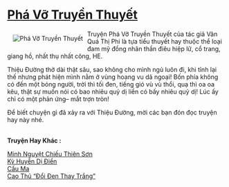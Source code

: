 <a href="https://utruyen.com/pha-vo-truyen-thuyet/21511/" title="Phá Vỡ Truyền Thuyết"><h1>Phá Vỡ Truyền Thuyết</h1></a><div style="display:table"><img align="right" style="float: left; padding: 10px;" src="https://utruyen.com/images/story/200x260/pha-vo-truyen-thuyet.jpg" alt="Phá Vỡ Truyền Thuyết">Truyện Phá Vỡ Truyền Thuyết của tác giả Vân Quá Thị Phi là tựa tiểu thuyết hay thuộc thể loại đam mỹ đồng nhân thần điêu hiệp lữ, cổ trang, giang hồ, nhất thụ nhất công, HE.<p></p>Thiệu Đường thở dài thật sâu, sao không cho mình ngủ luôn đi, khi tỉnh lại thế nhưng phát hiện mình nằm ở vùng hoang vu dã ngoại! Bốn phía không có đến một bóng người, trời thì tối đen, tiếng gió vù vù thổi, quạ thì oa oa kêu, thật sự muốn nói có bao nhiêu quỷ dị liền có bấy nhiêu quỷ dị! Lúc ấy chỉ có một phản ứng– mắt trợn tròn! <p></p>Để biết chuyện gì đã xảy ra với Thiệu Đường, mời các bạn đón đọc truyện hay này nhé.</div><p><br><b>Truyện Hay Khác :</b></p><a href="https://utruyen.com/minh-nguyet-chieu-thien-son/21488/" alt="Minh Nguyệt Chiếu Thiên Sơn">Minh Nguyệt Chiếu Thiên Sơn</a><br/><a href="https://github.com/quanluxury/ngontinh_sac/tree/master/truyenhay/21989/" alt="Kỳ Huyễn Dị Điển">Kỳ Huyễn Dị Điển</a><br/><a href="https://github.com/quanluxury/truyenhot/tree/master/truyenhay/386/" alt="Cầu Ma">Cầu Ma</a><br/><a href="https://github.com/quanluxury/truyenhot/tree/master/truyenhay/10010/" alt="Cao Thủ “Đổi Đen Thay Trắng”">Cao Thủ “Đổi Đen Thay Trắng”</a><br/>